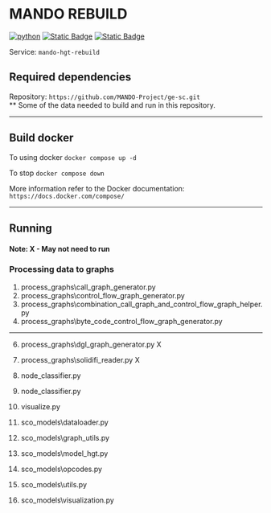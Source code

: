 # MANDO REBUILD

[![python](https://img.shields.io/badge/python-3.10.0-blue)](https://www.python.org/)
[![Static Badge](https://img.shields.io/badge/Ubuntu-22.04-orange)](https://releases.ubuntu.com/jammy/)
[![Static Badge](https://img.shields.io/badge/Docker-latest-teal)](https://docker.com/)


Service: `mando-hgt-rebuild`

## Required dependencies

Repository:
`https://github.com/MANDO-Project/ge-sc.git`
\
\*\* Some of the data needed to build and run in this repository.

---

## Build docker

To using docker
`docker compose up -d`

To stop
`docker compose down`

More information refer to the Docker documentation: 
`https://docs.docker.com/compose/`

---

## Running

#### Note: X - May not need to run

### Processing data to graphs

1. process_graphs\call_graph_generator.py
2. process_graphs\control_flow_graph_generator.py
3. process_graphs\combination_call_graph_and_control_flow_graph_helper.py
4. process_graphs\byte_code_control_flow_graph_generator.py

---

6. process_graphs\dgl_graph_generator.py X
7. process_graphs\solidifi_reader.py X

8. node_classifier.py
9. node_classifier.py
10. visualize.py

11. sco_models\dataloader.py
12. sco_models\graph_utils.py
13. sco_models\model_hgt.py
14. sco_models\opcodes.py
15. sco_models\utils.py
16. sco_models\visualization.py
